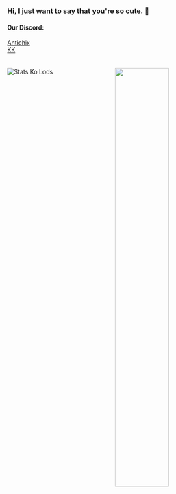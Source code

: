 ### Hi, I just want to say that you're so cute. 👋
#### Our Discord:
[Antichix](https://discord.gg/NmFcvCs)<br>[KK](https://discord.gg/MT2996y)
<br><br><br>
[<img align="right" width="50%" src="https://github-readme-stats.vercel.app/api?username=NcknmeX&show_icons=true&theme=radical&hide=contribs,issues">](https://metrics.lecoq.io/NcknmeX?template=classic)
![Stats Ko Lods](https://github-readme-stats.vercel.app/api/top-langs/?username=ncknmex&layout=demo)
